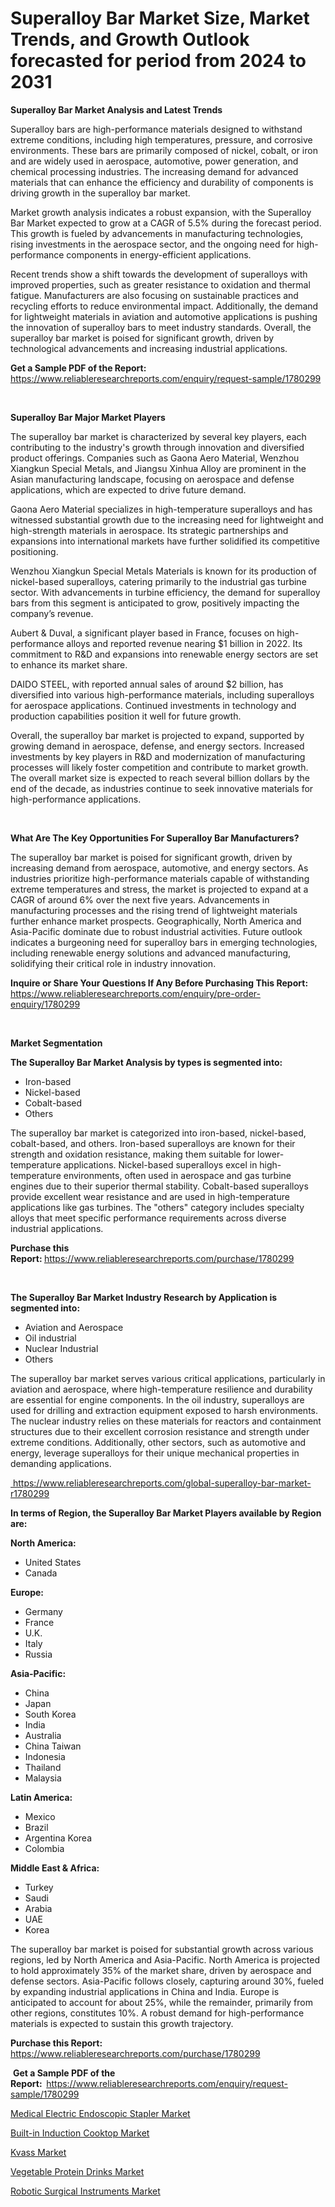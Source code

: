 <p><h1>Superalloy Bar Market Size, Market Trends, and Growth Outlook forecasted for period from 2024 to 2031</h1></p><p><strong>Superalloy Bar Market Analysis and Latest Trends</strong></p>
<p><p>Superalloy bars are high-performance materials designed to withstand extreme conditions, including high temperatures, pressure, and corrosive environments. These bars are primarily composed of nickel, cobalt, or iron and are widely used in aerospace, automotive, power generation, and chemical processing industries. The increasing demand for advanced materials that can enhance the efficiency and durability of components is driving growth in the superalloy bar market.</p><p>Market growth analysis indicates a robust expansion, with the Superalloy Bar Market expected to grow at a CAGR of 5.5% during the forecast period. This growth is fueled by advancements in manufacturing technologies, rising investments in the aerospace sector, and the ongoing need for high-performance components in energy-efficient applications. </p><p>Recent trends show a shift towards the development of superalloys with improved properties, such as greater resistance to oxidation and thermal fatigue. Manufacturers are also focusing on sustainable practices and recycling efforts to reduce environmental impact. Additionally, the demand for lightweight materials in aviation and automotive applications is pushing the innovation of superalloy bars to meet industry standards. Overall, the superalloy bar market is poised for significant growth, driven by technological advancements and increasing industrial applications.</p></p>
<p><strong>Get a Sample PDF of the Report:&nbsp;</strong> <a href="https://www.reliableresearchreports.com/enquiry/request-sample/1780299?utm_campaign=8&utm_medium=2&utm_source=Github&utm_content=ia&utm_term=09102024&utm_id=superalloy-bar">https://www.reliableresearchreports.com/enquiry/request-sample/1780299</a></p>
<p>&nbsp;</p>
<p><strong>Superalloy Bar Major Market Players</strong></p>
<p><p>The superalloy bar market is characterized by several key players, each contributing to the industry's growth through innovation and diversified product offerings. Companies such as Gaona Aero Material, Wenzhou Xiangkun Special Metals, and Jiangsu Xinhua Alloy are prominent in the Asian manufacturing landscape, focusing on aerospace and defense applications, which are expected to drive future demand.</p><p>Gaona Aero Material specializes in high-temperature superalloys and has witnessed substantial growth due to the increasing need for lightweight and high-strength materials in aerospace. Its strategic partnerships and expansions into international markets have further solidified its competitive positioning.</p><p>Wenzhou Xiangkun Special Metals Materials is known for its production of nickel-based superalloys, catering primarily to the industrial gas turbine sector. With advancements in turbine efficiency, the demand for superalloy bars from this segment is anticipated to grow, positively impacting the company’s revenue.</p><p>Aubert & Duval, a significant player based in France, focuses on high-performance alloys and reported revenue nearing $1 billion in 2022. Its commitment to R&D and expansions into renewable energy sectors are set to enhance its market share.</p><p>DAIDO STEEL, with reported annual sales of around $2 billion, has diversified into various high-performance materials, including superalloys for aerospace applications. Continued investments in technology and production capabilities position it well for future growth.</p><p>Overall, the superalloy bar market is projected to expand, supported by growing demand in aerospace, defense, and energy sectors. Increased investments by key players in R&D and modernization of manufacturing processes will likely foster competition and contribute to market growth. The overall market size is expected to reach several billion dollars by the end of the decade, as industries continue to seek innovative materials for high-performance applications.</p></p>
<p>&nbsp;</p>
<p><strong>What Are The Key Opportunities For Superalloy Bar Manufacturers?</strong></p>
<p><p>The superalloy bar market is poised for significant growth, driven by increasing demand from aerospace, automotive, and energy sectors. As industries prioritize high-performance materials capable of withstanding extreme temperatures and stress, the market is projected to expand at a CAGR of around 6% over the next five years. Advancements in manufacturing processes and the rising trend of lightweight materials further enhance market prospects. Geographically, North America and Asia-Pacific dominate due to robust industrial activities. Future outlook indicates a burgeoning need for superalloy bars in emerging technologies, including renewable energy solutions and advanced manufacturing, solidifying their critical role in industry innovation.</p></p>
<p><strong>Inquire or Share Your Questions If Any Before Purchasing This Report:</strong> <a href="https://www.reliableresearchreports.com/enquiry/pre-order-enquiry/1780299?utm_campaign=8&utm_medium=2&utm_source=Github&utm_content=ia&utm_term=09102024&utm_id=superalloy-bar">https://www.reliableresearchreports.com/enquiry/pre-order-enquiry/1780299</a></p>
<p>&nbsp;</p>
<p><strong>Market Segmentation</strong></p>
<p><strong>The Superalloy Bar Market Analysis by types is segmented into:</strong></p>
<p><ul><li>Iron-based</li><li>Nickel-based</li><li>Cobalt-based</li><li>Others</li></ul></p>
<p><p>The superalloy bar market is categorized into iron-based, nickel-based, cobalt-based, and others. Iron-based superalloys are known for their strength and oxidation resistance, making them suitable for lower-temperature applications. Nickel-based superalloys excel in high-temperature environments, often used in aerospace and gas turbine engines due to their superior thermal stability. Cobalt-based superalloys provide excellent wear resistance and are used in high-temperature applications like gas turbines. The "others" category includes specialty alloys that meet specific performance requirements across diverse industrial applications.</p></p>
<p><strong>Purchase this Report:&nbsp;</strong><a href="https://www.reliableresearchreports.com/purchase/1780299?utm_campaign=8&utm_medium=2&utm_source=Github&utm_content=ia&utm_term=09102024&utm_id=superalloy-bar">https://www.reliableresearchreports.com/purchase/1780299</a></p>
<p>&nbsp;</p>
<p><strong>The Superalloy Bar Market Industry Research by Application is segmented into:</strong></p>
<p><ul><li>Aviation and Aerospace</li><li>Oil industrial</li><li>Nuclear Industrial</li><li>Others</li></ul></p>
<p><p>The superalloy bar market serves various critical applications, particularly in aviation and aerospace, where high-temperature resilience and durability are essential for engine components. In the oil industry, superalloys are used for drilling and extraction equipment exposed to harsh environments. The nuclear industry relies on these materials for reactors and containment structures due to their excellent corrosion resistance and strength under extreme conditions. Additionally, other sectors, such as automotive and energy, leverage superalloys for their unique mechanical properties in demanding applications.</p></p>
<p><a href="https://www.reliableresearchreports.com/global-superalloy-bar-market-r1780299?utm_campaign=8&utm_medium=2&utm_source=Github&utm_content=ia&utm_term=09102024&utm_id=superalloy-bar">&nbsp;https://www.reliableresearchreports.com/global-superalloy-bar-market-r1780299</a></p>
<p><strong>In terms of Region, the Superalloy Bar Market Players available by Region are:</strong></p>
<p>
    <p> <strong> North America: </strong>
        <ul>
            <li>United States</li>
            <li>Canada</li>
        </ul>
        </p> 
    <p> <strong> Europe: </strong>
        <ul>
            <li>Germany</li>
            <li>France</li>
            <li>U.K.</li>
            <li>Italy</li>
            <li>Russia</li>
        </ul>
        </p> 
    <p> <strong> Asia-Pacific: </strong>
        <ul>
            <li>China</li>
            <li>Japan</li>
            <li>South Korea</li>
            <li>India</li>
            <li>Australia</li>
            <li>China Taiwan</li>
            <li>Indonesia</li>
            <li>Thailand</li>
            <li>Malaysia</li>
        </ul>
        </p> 
    <p> <strong> Latin America: </strong>
        <ul>
            <li>Mexico</li>
            <li>Brazil</li>
            <li>Argentina Korea</li>
            <li>Colombia</li>
        </ul>
        </p> 
    <p> <strong> Middle East & Africa: </strong>
        <ul>
            <li>Turkey</li>
            <li>Saudi</li>
            <li>Arabia</li>
            <li>UAE</li>
            <li>Korea</li>
        </ul>
    </p>
    </p>
<p><p>The superalloy bar market is poised for substantial growth across various regions, led by North America and Asia-Pacific. North America is projected to hold approximately 35% of the market share, driven by aerospace and defense sectors. Asia-Pacific follows closely, capturing around 30%, fueled by expanding industrial applications in China and India. Europe is anticipated to account for about 25%, while the remainder, primarily from other regions, constitutes 10%. A robust demand for high-performance materials is expected to sustain this growth trajectory.</p></p>
<p><strong>Purchase this Report: </strong><a href="https://www.reliableresearchreports.com/purchase/1780299?utm_campaign=8&utm_medium=2&utm_source=Github&utm_content=ia&utm_term=09102024&utm_id=superalloy-bar">https://www.reliableresearchreports.com/purchase/1780299</a></p>
<p>&nbsp;<strong>Get a Sample PDF of the Report:&nbsp;&nbsp;</strong><a href="https://www.reliableresearchreports.com/enquiry/request-sample/1780299?utm_campaign=8&utm_medium=2&utm_source=Github&utm_content=ia&utm_term=09102024&utm_id=superalloy-bar">https://www.reliableresearchreports.com/enquiry/request-sample/1780299</a></p>
<p><strong></strong></p>
<p><p><a href="https://github.com/cliffxbwergin/Market-Research-Report-List-1/blob/main/medical-electric-endoscopic-stapler-market.md?utm_campaign=8&utm_medium=2&utm_source=Github&utm_content=ia&utm_term=09102024&utm_id=superalloy-bar">Medical Electric Endoscopic Stapler Market</a></p><p><a href="https://github.com/DRIVERKAPAUL/Market-Research-Report-List-1/blob/main/built-in-induction-cooktop-market.md?utm_campaign=8&utm_medium=2&utm_source=Github&utm_content=ia&utm_term=09102024&utm_id=superalloy-bar">Built-in Induction Cooktop Market</a></p><p><a href="https://issuu.com/reportprime-2/docs/kvass-market-size-2030.pptx_07a239843f2df0?utm_campaign=8&utm_medium=2&utm_source=Github&utm_content=ia&utm_term=09102024&utm_id=superalloy-bar">Kvass Market</a></p><p><a href="https://issuu.com/reportprime-2/docs/vegetable-protein-drinks-market-siz_dd99de45370d94?utm_campaign=8&utm_medium=2&utm_source=Github&utm_content=ia&utm_term=09102024&utm_id=superalloy-bar">Vegetable Protein Drinks Market</a></p><p><a href="https://www.linkedin.com/pulse/robotic-surgical-instruments-market-drivers-challenges-forecast-lhg9e?utm_campaign=8&utm_medium=2&utm_source=Github&utm_content=ia&utm_term=09102024&utm_id=superalloy-bar">Robotic Surgical Instruments Market</a></p></p>